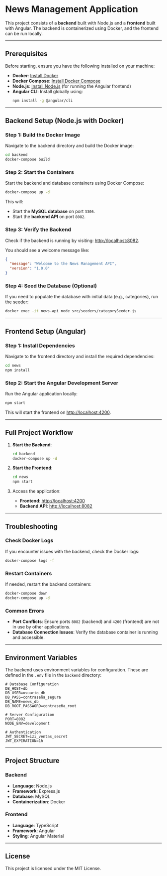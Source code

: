 # News Management Application

This project consists of a **backend** built with Node.js and a **frontend** built with Angular. The backend is containerized using Docker, and the frontend can be run locally.

---

## Prerequisites

Before starting, ensure you have the following installed on your machine:

- **Docker**: [Install Docker](https://docs.docker.com/get-docker/)
- **Docker Compose**: [Install Docker Compose](https://docs.docker.com/compose/install/)
- **Node.js**: [Install Node.js](https://nodejs.org/) (for running the Angular frontend)
- **Angular CLI**: Install globally using:
  ```bash
  npm install -g @angular/cli
  ```

---

## Backend Setup (Node.js with Docker)

### Step 1: Build the Docker Image
Navigate to the backend directory and build the Docker image:

```bash
cd backend
docker-compose build
```

### Step 2: Start the Containers
Start the backend and database containers using Docker Compose:

```bash
docker-compose up -d
```

This will:
- Start the **MySQL database** on port `3306`.
- Start the **backend API** on port `8082`.

### Step 3: Verify the Backend
Check if the backend is running by visiting: [http://localhost:8082](http://localhost:8082).

You should see a welcome message like:
```json
{
  "message": "Welcome to the News Management API",
  "version": "1.0.0"
}
```

### Step 4: Seed the Database (Optional)
If you need to populate the database with initial data (e.g., categories), run the seeder:

```bash
docker exec -it news-api node src/seeders/categorySeeder.js
```

---

## Frontend Setup (Angular)

### Step 1: Install Dependencies
Navigate to the frontend directory and install the required dependencies:

```bash
cd news
npm install
```

### Step 2: Start the Angular Development Server
Run the Angular application locally:

```bash
npm start
```

This will start the frontend on [http://localhost:4200](http://localhost:4200).

---

## Full Project Workflow

1. **Start the Backend**:
   ```bash
   cd backend
   docker-compose up -d
   ```

2. **Start the Frontend**:
   ```bash
   cd news
   npm start
   ```

3. Access the application:
   - **Frontend**: [http://localhost:4200](http://localhost:4200)
   - **Backend API**: [http://localhost:8082](http://localhost:8082)

---

## Troubleshooting

### Check Docker Logs
If you encounter issues with the backend, check the Docker logs:

```bash
docker-compose logs -f
```

### Restart Containers
If needed, restart the backend containers:

```bash
docker-compose down
docker-compose up -d
```

### Common Errors
- **Port Conflicts**: Ensure ports `8082` (backend) and `4200` (frontend) are not in use by other applications.
- **Database Connection Issues**: Verify the database container is running and accessible.

---

## Environment Variables

The backend uses environment variables for configuration. These are defined in the `.env` file in the `backend` directory:

```properties
# Database Configuration
DB_HOST=db
DB_USER=usuario_db
DB_PASS=contraseña_segura
DB_NAME=news_db
DB_ROOT_PASSWORD=contraseña_root

# Server Configuration
PORT=8082
NODE_ENV=development

# Authentication
JWT_SECRET=izi_ventas_secret
JWT_EXPIRATION=1h
```

---

## Project Structure

### Backend
- **Language**: Node.js
- **Framework**: Express.js
- **Database**: MySQL
- **Containerization**: Docker

### Frontend
- **Language**: TypeScript
- **Framework**: Angular
- **Styling**: Angular Material

---

## License

This project is licensed under the MIT License.



